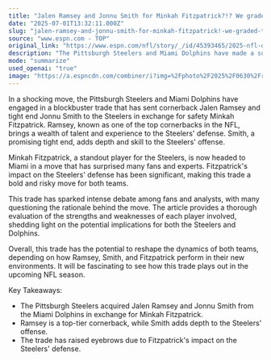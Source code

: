 ```yaml
---
title: "Jalen Ramsey and Jonnu Smith for Minkah Fitzpatrick?!? We graded the Steelers-Dolphins blockbuster"
date: "2025-07-01T13:32:11.000Z"
slug: "jalen-ramsey-and-jonnu-smith-for-minkah-fitzpatrick!-we-graded-the-steelers-dolphins-blockbuster"
source: "www.espn.com - TOP"
original_link: "https://www.espn.com/nfl/story/_/id/45393465/2025-nfl-offseason-trade-grades-latest-best-worst-deals"
description: "The Pittsburgh Steelers and Miami Dolphins have made a surprising trade, with the Steelers acquiring Jalen Ramsey and Jonnu Smith in exchange for Minkah Fitzpatrick. Ramsey is a top cornerback in the NFL, while Smith brings skill to the Steelers' offense. The trade has sparked debate among fans and analysts, with many questioning the reasoning behind the move and the potential impact on both teams. It will be interesting to see how Ramsey, Smith, and Fitzpatrick perform in their new roles in the upcoming NFL season."
mode: "summarize"
used_openai: "true"
image: "https://a.espncdn.com/combiner/i?img=%2Fphoto%2F2025%2F0630%2Fr1513075_1296x729_16%2D9.jpg"
---
```


In a shocking move, the Pittsburgh Steelers and Miami Dolphins have engaged in a blockbuster trade that has sent cornerback Jalen Ramsey and tight end Jonnu Smith to the Steelers in exchange for safety Minkah Fitzpatrick. Ramsey, known as one of the top cornerbacks in the NFL, brings a wealth of talent and experience to the Steelers' defense. Smith, a promising tight end, adds depth and skill to the Steelers' offense.

Minkah Fitzpatrick, a standout player for the Steelers, is now headed to Miami in a move that has surprised many fans and experts. Fitzpatrick's impact on the Steelers' defense has been significant, making this trade a bold and risky move for both teams.

This trade has sparked intense debate among fans and analysts, with many questioning the rationale behind the move. The article provides a thorough evaluation of the strengths and weaknesses of each player involved, shedding light on the potential implications for both the Steelers and Dolphins.

Overall, this trade has the potential to reshape the dynamics of both teams, depending on how Ramsey, Smith, and Fitzpatrick perform in their new environments. It will be fascinating to see how this trade plays out in the upcoming NFL season.

Key Takeaways:
- The Pittsburgh Steelers acquired Jalen Ramsey and Jonnu Smith from the Miami Dolphins in exchange for Minkah Fitzpatrick.
- Ramsey is a top-tier cornerback, while Smith adds depth to the Steelers' offense.
- The trade has raised eyebrows due to Fitzpatrick's impact on the Steelers' defense.